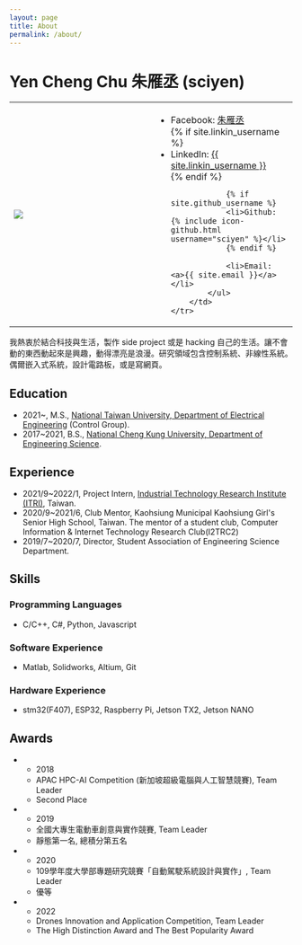 ```yaml
---
layout: page
title: About
permalink: /about/
---
```


# Yen Cheng Chu 朱雁丞 (sciyen)
<table>
    <tr>
        <td style="width:50%">
            <img src="../assets/me.png">
        </td>
        <td>
            <ul>
                <li>Facebook: <a href="https://www.facebook.com/sciyen.vincent.chu/">朱雁丞</a></li>
                {% if site.linkin_username %}
                <li>LinkedIn: <a href="{{ site.linkin_url }}">{{ site.linkin_username }}</a></li>
                {% endif %}

                {% if site.github_username %}
                <li>Github: {% include icon-github.html username="sciyen" %}</li>
                {% endif %}

                <li>Email: <a>{{ site.email }}</a></li>
            </ul>
        </td>
    </tr>
</table>

我熱衷於結合科技與生活，製作 side project 或是 hacking 自己的生活。讓不會動的東西動起來是興趣，動得漂亮是浪漫。研究領域包含控制系統、非線性系統。偶爾嵌入式系統，設計電路板，或是寫網頁。

## Education
- 2021~, M.S., [National Taiwan University, Department of Electrical Engineering](https://web.ee.ntu.edu.tw/) (Control Group).
- 2017~2021, B.S., [National Cheng Kung University, Department of Engineering Science](http://www.es.ncku.edu.tw/esncku/zh/).

## Experience
- 2021/9~2022/1, Project Intern, [Industrial Technology Research Institute (ITRI)](https://www.itri.org.tw/), Taiwan.
- 2020/9~2021/6, Club Mentor, Kaohsiung Municipal Kaohsiung Girl's Senior High School, Taiwan.
    The mentor of a student club, Computer Information & Internet Technology Research Club(I2TRC2)
- 2019/7~2020/7, Director, Student Association of Engineering Science Department.

## Skills
### Programming Languages
- C/C++, C#, Python, Javascript

### Software Experience
- Matlab, Solidworks, Altium, Git

### Hardware Experience
- stm32(F407), ESP32, Raspberry Pi, Jetson TX2, Jetson NANO

## Awards
- 
    - 2018
    - APAC HPC-AI Competition (新加坡超級電腦與人工智慧競賽), Team Leader
    - Second Place
- 
    - 2019
    - 全國大專生電動車創意與實作競賽, Team Leader
    - 靜態第一名, 總積分第五名
- 
    - 2020
    - 109學年度大學部專題研究競賽「自動駕駛系統設計與實作」, Team Leader
    - 優等
- 
    - 2022
    - Drones Innovation and Application Competition, Team Leader
    - The High Distinction Award and The Best Popularity Award
